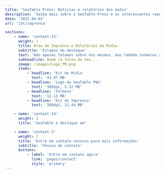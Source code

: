 ```yaml
---
title: 'SeaTable Press: Notícias e relatórios dos media'
description: 'Saiba mais sobre o SeaTable Press e as interessantes reportagens dos media que destacam a nossa plataforma e as suas aplicações.'
date: '2025-04-03'
url: '/pt/imprensa'

sections:
    - name: 'content-23'
      weight: 1
      title: Área de Imprensa e Relatórios da Mídia
      subtitle: 'Estamos em destaque'
      text: 'Não apenas falamos sobre nós mesmos, mas também inúmeros relatórios da mídia o fazem. Você pode encontrá-los todos aqui na nossa área de imprensa. Gostaria de escrever sobre nós também? Fique à vontade! [Entre em contato conosco]({{< relref "pages/contact" >}}) para mais informações.'
      subheadline: Quem já falou de nós...
      image: /images/Logo_PR.png
      items:
          - headline: 'Kit de Mídia'
            text: '43.87 MB'
          - headline: 'Logo do SeaTable PNG'
            text: '300dpi, 5.12 MB'
          - headline: 'Folheto'
            text: '12.13 MB'
          - headline: 'Kit de Imprensa'
            text: '300dpi, 12.44 MB'

    - name: 'content-24'
      weight: 2
      title: 'SeaTable é destaque em'

    - name: 'content-3'
      weight: 3
      title: 'Entre em contato conosco para mais informações'
      subtitle: 'Pessoa de contato'
      buttons:
          - label: 'Entre em contato agora'
            link: 'pages/contact'
            style: 'primary'
---
```

